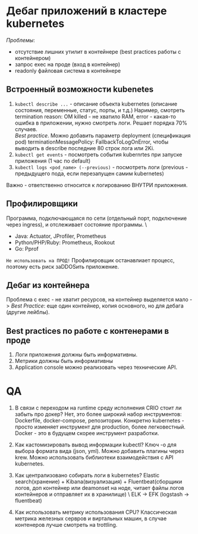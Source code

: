 # Дебаг приложений в кластере kubernetes

*Проблемы*:
- отсутствие лишних утилит в контейнере (best practices работы с контейнером)
- запрос exec на проде (вход в контейнер)
- readonly файловая система в контейнере

## Встроенный возможности kubenetes

1. `kubectl describe ...` - описание объекта kubernetes (описание состояния, переменные, статус, порты, и т.д.)
Наример, смотреть termination reason: OM killed - не хватило RAM, error - какая-то ошибка в приложении, нужно смотреть логи. Решает порядка 70% случаев. \
_Best practice_. Можно добавить параметр deployment (спецификация pod) terminationMessagePolicy: FallbackToLogOnError, чтобы выводить в describe последние 80 строк лога или 2Ki. 
2. `kubectl get events` - посмотреть события kubernrtes при запуске приложения (1 час по default)
3. `kubectl logs <pod_name> (--previous)` - посмотреть логи (previous - предыдущего пода, если перезапущен самим kubernetes)

Важно - ответственно относится к логированию ВНУТРИ приложения. 

## Профилировщики

Программа, подключающаяся по сети (отдельный порт, подключение через ingress), и отслеживает состояние программы. \
- Java: Actuator, JProfiler, Prometheus
- Python/PHP/Ruby: Prometheus, Rookout
- Go: Pprof

`Не использовать на ПРОД!` Профилировщик останавлиает процесс, поэтому есть риск заDDOSить приложение. 

## Дебаг из контейнера

Проблема с exec - не хватит ресурсов, на контейнер выделяется мало -> *Best Practice*: еще один контейнер, копия основного, но для дебага (другие лейблы). 

## Best practices по работе с контенерами в проде

1. Логи приложения должны быть информативны.
2. Метрики должны быть информативны
3. Application console можно реализовать через технические API.

# QA

1. В связи с переходом на runtime среду исполнения CRIO стоит ли забыть про докер?
Нет, это более широкий набор инструментов: Dockerfile, docker-compose, репозитории. Конкретно kubernetes - просто изменяет инструмент для production, более легковестный. Docker - это в будущем скорее инструмент разработки. 

2. Как кастомизировать вывод информации kubectl?
Ключ -o для выбора формата вида (json, yml). Можно добавить плагины через krew. Можно использовать библиотеки взаимодействия с API kubernetes. 

3. Как централизовано собирать логи в kubernetes?
Elastic search(хранение) + Kibana(визуализация) + Fluentbeat(сборщики логов, доп контейнер или deamonset на ноде, читает файлы логов контейнеров и отправляет их в хранилище) \ 
ELK -> EFK (logstash -> fluentbeat)

4. Как использовать метрику использования CPU?
Классическая метрика железных сервров и виртальных машин, в случае контенеров лучше смотреть на trottling. 
